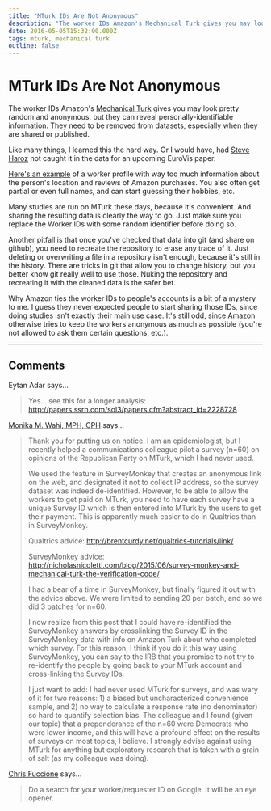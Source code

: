 ```yaml
---
title: "MTurk IDs Are Not Anonymous"
description: "The worker IDs Amazon's Mechanical Turk gives you may look pretty random and anonymous, but they can reveal personally-identifiable information. They need to be removed from datasets, especially when they are shared or published."
date: 2016-05-05T15:32:00.000Z
tags: mturk, mechanical turk
outline: false
---
```


# MTurk IDs Are Not Anonymous

The worker IDs Amazon's <a href="https://www.mturk.com/">Mechanical Turk</a> gives you may look pretty random and anonymous, but they can reveal personally-identifiable information. They need to be removed from datasets, especially when they are shared or published.<!--more-->

Like many things, I learned this the hard way. Or I would have, had <a href="http://steveharoz.com/">Steve Haroz</a> not caught it in the data for an upcoming EuroVis paper.

<a href="https://www.amazon.com/gp/profile/A21R62CIBPAHCG">Here's an example</a> of a worker profile with way too much information about the person's location and reviews of Amazon purchases. You also often get partial or even full names, and can start guessing their hobbies, etc.

Many studies are run on MTurk these days, because it's convenient. And sharing the resulting data is clearly the way to go. Just make sure you replace the Worker IDs with some random identifier before doing so.

Another pitfall is that once you've checked that data into git (and share on github), you need to recreate the repository to erase any trace of it. Just deleting or overwriting a file in a repository isn't enough, because it's still in the history. There are tricks in git that allow you to change history, but you better know git really well to use those. Nuking the repository and recreating it with the cleaned data is the safer bet.

Why Amazon ties the worker IDs to people's accounts is a bit of a mystery to me. I guess they never expected people to start sharing those IDs, since doing studies isn't exactly their main use case. It's still odd, since Amazon otherwise tries to keep the workers anonymous as much as possible (you're not allowed to ask them certain questions, etc.).


---
## Comments

Eytan Adar says…
>	Yes... see this for a longer analysis: http://papers.ssrn.com/sol3/papers.cfm?abstract_id=2228728

<a href="http://www.dethwench.com" rel="nofollow noopener" target="_blank">Monika M. Wahi, MPH, CPH</a> says…
>	Thank you for putting us on notice. I am an epidemiologist, but I recently helped a communications colleague pilot a survey (n=60) on opinions of the Republican Party on MTurk, which I had never used. 
>	
>	We used the feature in SurveyMonkey that creates an anonymous link on the web, and designated it not to collect IP address, so the survey dataset was indeed de-identified. However, to be able to allow the workers to get paid on MTurk, you need to have each survey have a unique Survey ID which is then entered into MTurk by the users to get their payment. This is apparently much easier to do in Qualtrics than in SurveyMonkey.
>	
>	Qualtrics advice: http://brentcurdy.net/qualtrics-tutorials/link/
>	
>	SurveyMonkey advice: http://nicholasnicoletti.com/blog/2015/06/survey-monkey-and-mechanical-turk-the-verification-code/
>	
>	I had a bear of a time in SurveyMonkey, but finally figured it out with the advice above. We were limited to sending 20 per batch, and so we did 3 batches for n=60.
>	
>	I now realize from this post that I could have re-identified the SurveyMonkey answers by crosslinking the Survey ID in the SurveyMonkey data with info on Amazon Turk about who completed which survey. For this reason, I think if you do it this way using SurveyMonkey, you can say to the IRB that you promise to not try to re-identify the people by going back to your MTurk account and cross-linking the Survey IDs.
>	
>	I just want to add: I had never used MTurk for surveys, and was wary of it for two reasons: 1) a biased but uncharacterized convenience sample, and 2) no way to calculate a response rate (no denominator) so hard to quantify selection bias. The colleague and I found (given our topic) that a preponderance of the n=60 were Democrats who were lower income, and this will have a profound effect on the results of surveys on most topics, I believe. I strongly advise against using MTurk for anything but exploratory research that is taken with a grain of salt (as my colleague was doing).

<a href="https://www.facebook.com/app_scoped_user_id/658228555/" rel="nofollow noopener" target="_blank">Chris Fuccione</a> says…
>	Do a search for your worker/requester ID on Google.  It will be an eye opener.


